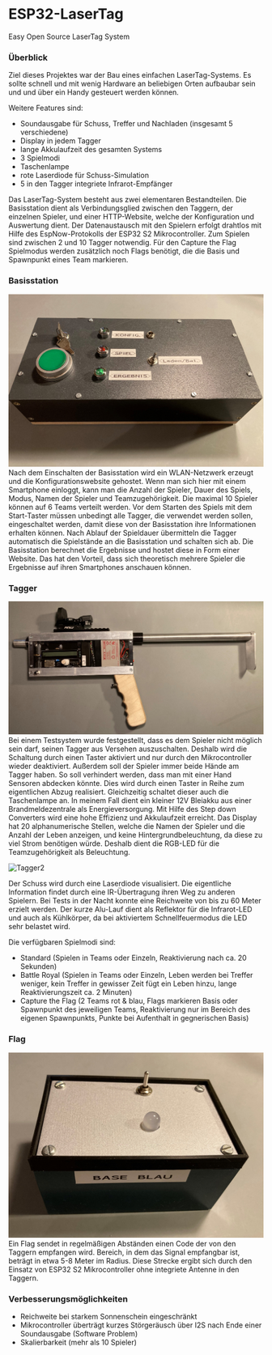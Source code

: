 # ESP32-LaserTag
Easy Open Source LaserTag System
### Überblick
Ziel dieses Projektes war der Bau eines einfachen LaserTag-Systems. Es sollte schnell und mit wenig Hardware an beliebigen Orten aufbaubar sein und  und über ein Handy gesteuert werden können.

Weitere Features sind:

- Soundausgabe für Schuss, Treffer und Nachladen (insgesamt 5 verschiedene)
- Display in jedem Tagger
- lange Akkulaufzeit des gesamten Systems
- 3 Spielmodi
- Taschenlampe
- rote Laserdiode für Schuss-Simulation
- 5 in den Tagger integriete Infrarot-Empfänger
    
Das LaserTag-System besteht aus zwei elementaren Bestandteilen. Die Basisstation dient als Verbindungsglied zwischen den Taggern, der einzelnen Spieler, und einer HTTP-Website, welche der Konfiguration und Auswertung dient. Der Datenaustausch mit den Spielern erfolgt drahtlos mit Hilfe des EspNow-Protokolls der ESP32 S2 Mikrocontroller. Zum Spielen sind zwischen 2 und 10 Tagger notwendig. Für den Capture the Flag Spielmodus werden zusätzlich noch Flags benötigt, die die Basis und Spawnpunkt eines Team markieren.

### Basisstation
![Basisstation](/Basisstation/Basisstation_Beispiel.JPG)
Nach dem Einschalten der Basisstation wird ein WLAN-Netzwerk erzeugt und die Konfigurationswebsite gehostet. Wenn man sich hier mit einem Smartphone einloggt, kann man die Anzahl der Spieler, Dauer des Spiels, Modus, Namen der Spieler und Teamzugehörigkeit. Die maximal 10 Spieler können auf 6 Teams verteilt werden. Vor dem Starten des Spiels mit dem Start-Taster müssen unbedingt alle Tagger, die verwendet werden sollen, eingeschaltet werden, damit diese von der Basisstation ihre Informationen erhalten können. Nach Ablauf der Spieldauer übermitteln die Tagger automatisch die Spielstände an die Basisstation und schalten sich ab. Die Basisstation berechnet die Ergebnisse und hostet diese in Form einer Website. Das hat den Vorteil, dass sich theoretisch mehrere Spieler die Ergebnisse auf ihren Smartphones anschauen können.

### Tagger
![Tagger1](/Tagger/Tagger_Beispiel1.JPG)
Bei einem Testsystem wurde festgestellt, dass es dem Spieler nicht möglich sein darf, seinen Tagger aus Versehen auszuschalten. Deshalb wird die Schaltung durch einen Taster aktiviert und nur durch den Mikrocontroller wieder deaktiviert. Außerdem soll der Spieler immer beide Hände am Tagger haben. So soll verhindert werden, dass man mit einer Hand Sensoren abdecken könnte. Dies wird durch einen Taster in Reihe zum eigentlichen Abzug realisiert. Gleichzeitig schaltet dieser auch die Taschenlampe an. In meinem Fall dient ein kleiner 12V Bleiakku aus einer Brandmeldezentrale als Energieversorgung. Mit Hilfe des Step down Converters wird eine hohe Effizienz und Akkulaufzeit erreicht. Das Display hat 20 alphanumerische Stellen, welche die Namen der Spieler und die Anzahl der Leben anzeigen, und keine Hintergrundbeleuchtung, da diese zu viel Strom benötigen würde. Deshalb dient die RGB-LED für die Teamzugehörigkeit als Beleuchtung.

![Tagger2](/Tagger/Tagger_Beispiel2.JPG)

Der Schuss wird durch eine Laserdiode visualisiert. Die eigentliche Information findet durch eine IR-Übertragung ihren Weg zu anderen Spielern. Bei Tests in der Nacht konnte eine Reichweite von bis zu 60 Meter erzielt werden. Der kurze Alu-Lauf dient als Reflektor für die Infrarot-LED und auch als Kühlkörper, da bei aktiviertem Schnellfeuermodus die LED sehr belastet wird.

Die verfügbaren Spielmodi sind:

- Standard (Spielen in Teams oder Einzeln, Reaktivierung nach ca. 20 Sekunden)
- Battle Royal (Spielen in Teams oder Einzeln, Leben werden bei Treffer weniger, kein Treffer in gewisser Zeit fügt ein Leben hinzu, lange Reaktivierungszeit ca. 2 Minuten)
- Capture the Flag (2 Teams rot & blau, Flags markieren Basis oder Spawnpunkt des jeweiligen Teams, Reaktivierung nur im Bereich des eigenen Spawnpunkts, Punkte bei Aufenthalt in gegnerischen Basis)

### Flag
![Flag](/Flag/Flag_Beispiel.JPG)
Ein Flag sendet in regelmäßigen Abständen einen Code der von den Taggern empfangen wird. Bereich, in dem das Signal empfangbar ist, beträgt in etwa 5-8 Meter im Radius. Diese Strecke ergibt sich durch den Einsatz von ESP32 S2 Mikrocontroller ohne integriete Antenne in den Taggern.

### Verbesserungsmöglichkeiten

- Reichweite bei starkem Sonnenschein eingeschränkt
- Mikrocontroller überträgt kurzes Störgeräusch über I2S nach Ende einer Soundausgabe (Software Problem)
- Skalierbarkeit (mehr als 10 Spieler)
